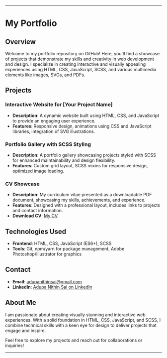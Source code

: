 
---

# My Portfolio

## Overview
Welcome to my portfolio repository on GitHub! Here, you'll find a showcase of projects that demonstrate my skills and creativity in web development and design. I specialize in creating interactive and visually appealing experiences using HTML, CSS, JavaScript, SCSS, and various multimedia elements like images, SVGs, and PDFs.

## Projects

### Interactive Website for [Your Project Name]
- **Description**: A dynamic website built using HTML, CSS, and JavaScript to provide an engaging user experience.
- **Features**: Responsive design, animations using CSS and JavaScript libraries, integration of SVG illustrations.

### Portfolio Gallery with SCSS Styling
- **Description**: A portfolio gallery showcasing projects styled with SCSS for enhanced maintainability and design flexibility.
- **Features**: Custom grid layout, SCSS mixins for responsive design, optimized image loading.

### CV Showcase
- **Description**: My curriculum vitae presented as a downloadable PDF document, showcasing my skills, achievements, and experience.
- **Features**: Designed with a professional layout, includes links to projects and contact information.
- **Download CV**: [My CV](https://github.com/saiadupa/saiadupa.github.io/blob/master/images/ADUPA-NITHIN-SAI.pdf)

## Technologies Used
- **Frontend**: HTML, CSS, JavaScript (ES6+), SCSS
- **Tools**: Git, npm/yarn for package management, Adobe Photoshop/Illustrator for graphics

## Contact
- **Email**: [adupanithinsai@gmail.com](mailto:adupanithinsai@gmail.com)
- **LinkedIn**: [Adupa Nithin Sai on LinkedIn](https://www.linkedin.com/in/nithin-sai-adupa-37b543213)

## About Me
I am passionate about creating visually stunning and interactive web experiences. With a solid foundation in HTML, CSS, JavaScript, and SCSS, I combine technical skills with a keen eye for design to deliver projects that engage and inspire.

Feel free to explore my projects and reach out for collaborations or inquiries!

---

